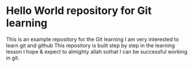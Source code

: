 # Hello World repository for Git learning
This is an example repository for the Git learning
I am very interested to learn git and github
This repository is built step by step in the learning lesson
I hope & expect to almighty allah sothat I can be successful working in git.
